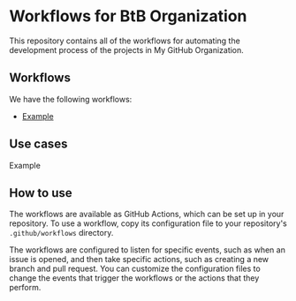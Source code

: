 # Workflows for BtB Organization

This repository contains all of the workflows for automating the development process of the projects in My GitHub Organization. 

## Workflows 

We have the following workflows:
* [Example](.github/workflows/example.yml)

## Use cases

Example

## How to use

The workflows are available as GitHub Actions, which can be set up in your repository. To use a workflow, copy its configuration file to your repository's `.github/workflows` directory.

The workflows are configured to listen for specific events, such as when an issue is opened, and then take specific actions, such as creating a new branch and pull request. You can customize the configuration files to change the events that trigger the workflows or the actions that they perform.